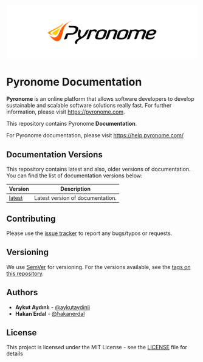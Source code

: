 ![Pyronome Documentation Public Repository](README.png "Pyronome Documentation Public Repository")

# Pyronome Documentation

**Pyronome** is an online platform that allows software developers to develop sustainable and scalable software solutions really fast. For further information, please visit https://pyronome.com.

This repository contains Pyronome **Documentation**.

For Pyronome documentation, please visit https://help.pyronome.com/

## Documentation Versions

This repository contains latest and also, older versions of documentation. You can find the list of documentation versions below:

| Version | Description |
| ------ | ------ |
| [latest](docs/latest) | Latest version of documentation. |

## Contributing

Please use the [issue tracker](https://github.com/pyronome/documentation/issues) to report any bugs/typos or requests.

## Versioning

We use [SemVer](http://semver.org/) for versioning. For the versions available, see the [tags on this repository](https://github.com/pyronome/help/tags). 

## Authors

* **Aykut Aydınlı** - [@aykutaydinli](https://github.com/aykutaydinli)
* **Hakan Erdal** - [@hakanerdal](https://github.com/hakanerdal)

## License

This project is licensed under the MIT License - see the [LICENSE](LICENSE) file for details
